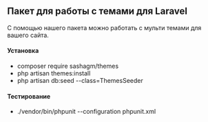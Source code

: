 ## Пакет для работы с темами для Laravel
С помощью нашего пакета можно работать с мульти темами для вашего сайта.

#### Установка

- composer require sashagm/themes
- php artisan themes:install
- php artisan db:seed --class=ThemesSeeder 



#### Тестирование

- ./vendor/bin/phpunit --configuration phpunit.xml
